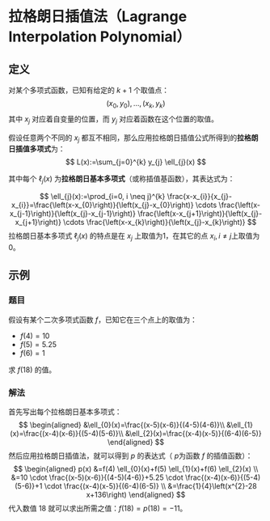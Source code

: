 # 拉格朗日插值法（Lagrange Interpolation Polynomial）

## 定义
对某个多项式函数，已知有给定的 $k + 1$ 个取值点：
$$
\left(x_{0}, y_{0}\right), \ldots,\left(x_{k}, y_{k}\right)
$$
其中 $x_{j}$ 对应着自变量的位置，而 $y_{j}$ 对应着函数在这个位置的取值。

假设任意两个不同的 $x_{j}$ 都互不相同，那么应用拉格朗日插值公式所得到的**拉格朗日插值多项式**为：
$$
L(x):=\sum_{j=0}^{k} y_{j} \ell_{j}(x)
$$

其中每个 $\ell _{j}(x)$ 为**拉格朗日基本多项式**（或称插值基函数），其表达式为：

$$
\ell_{j}(x):=\prod_{i=0, i \neq j}^{k} \frac{x-x_{i}}{x_{j}-x_{i}}=\frac{\left(x-x_{0}\right)}{\left(x_{j}-x_{0}\right)} \cdots \frac{\left(x-x_{j-1}\right)}{\left(x_{j}-x_{j-1}\right)} \frac{\left(x-x_{j+1}\right)}{\left(x_{j}-x_{j+1}\right)} \cdots \frac{\left(x-x_{k}\right)}{\left(x_{j}-x_{k}\right)}
$$
拉格朗日基本多项式 $\ell _{j}(x)$ 的特点是在 $x_{j}$ 上取值为1，在其它的点 $x_{i},\,i\neq j$上取值为0。

## 示例
### 题目
假设有某个二次多项式函数 $f$，已知它在三个点上的取值为：
- $f(4)=10$
- $f(5)=5.25$
- $f(6)=1$
  
求 $f(18)$ 的值。

### 解法

首先写出每个拉格朗日基本多项式：
$$
\begin{aligned}
&\ell_{0}(x)=\frac{(x-5)(x-6)}{(4-5)(4-6)}\\
&\ell_{1}(x)=\frac{(x-4)(x-6)}{(5-4)(5-6)}\\
&\ell_{2}(x)=\frac{(x-4)(x-5)}{(6-4)(6-5)}
\end{aligned}
$$
然后应用拉格朗日插值法，就可以得到 $p$ 的表达式（ $p$为函数 $f$ 的插值函数）：
$$
\begin{aligned}
p(x) &=f(4) \ell_{0}(x)+f(5) \ell_{1}(x)+f(6) \ell_{2}(x) \\
&=10 \cdot \frac{(x-5)(x-6)}{(4-5)(4-6)}+5.25 \cdot \frac{(x-4)(x-6)}{(5-4)(5-6)}+1 \cdot \frac{(x-4)(x-5)}{(6-4)(6-5)} \\
&=\frac{1}{4}\left(x^{2}-28 x+136\right)
\end{aligned}
$$
代入数值 $18$ 就可以求出所需之值：$f(18)=p(18)=-11$。
